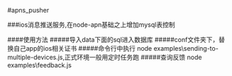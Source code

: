 
#apns_pusher

###ios消息推送服务,在node-apn基础之上增加mysql表控制

####使用方法
#####导入data下面的sql进入数据库
#####conf文件夹下，替换自己app的ios相关证书
#####命令行中执行 node examples\sending-to-multiple-devices.js,正式环境一般用定时任务跑
#####查询反馈 node examples\feedback.js 
